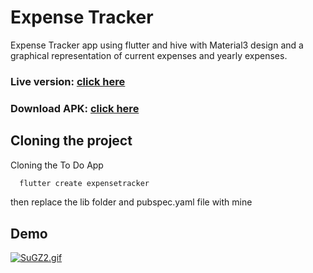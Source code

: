 
# Expense Tracker

Expense Tracker app using flutter and hive with Material3 design and a graphical representation of current expenses and yearly expenses.

### Live version: [click here](https://musabnawab.github.io/ExpenseTracker/)

### Download APK: [click here](https://github.com/MusabNawab/ExpenseTracker/tree/main/apk)

## Cloning the project


Cloning the To Do App 

```bash
  flutter create expensetracker
```
then replace the lib folder and pubspec.yaml file with mine


## Demo

[![SuGZ2.gif](https://s11.gifyu.com/images/SuGZ2.gif)](https://gifyu.com/image/SuGZ2)

